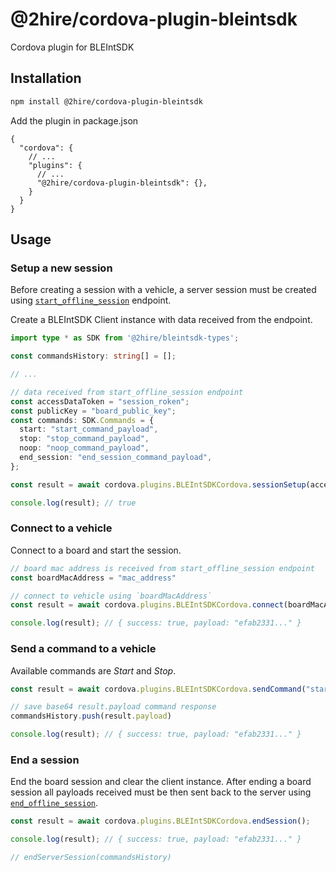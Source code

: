 # @2hire/cordova-plugin-bleintsdk

Cordova plugin for BLEIntSDK

## Installation

```sh
npm install @2hire/cordova-plugin-bleintsdk
```

Add the plugin in package.json

```jsonc
{
  "cordova": {
    // ...
    "plugins": {
      // ...
      "@2hire/cordova-plugin-bleintsdk": {},
    }
  }
}
```

## Usage

### Setup a new session

Before creating a session with a vehicle, a server session must be created using [`start_offline_session`](../../../../docs/endpoints.md#starting-a-offline-session) endpoint.

Create a BLEIntSDK Client instance with data received from the endpoint.

```ts
import type * as SDK from '@2hire/bleintsdk-types';

const commandsHistory: string[] = [];

// ...

// data received from start_offline_session endpoint
const accessDataToken = "session_roken";
const publicKey = "board_public_key";
const commands: SDK.Commands = {
  start: "start_command_payload",
  stop: "stop_command_payload",
  noop: "noop_command_payload",
  end_session: "end_session_command_payload",
};

const result = await cordova.plugins.BLEIntSDKCordova.sessionSetup(accessDataToken, commands, publicKey);

console.log(result); // true
```

### Connect to a vehicle

Connect to a board and start the session.

```ts
// board mac address is received from start_offline_session endpoint
const boardMacAddress = "mac_address"

// connect to vehicle using `boardMacAddress`
const result = await cordova.plugins.BLEIntSDKCordova.connect(boardMacAddress);

console.log(result); // { success: true, payload: "efab2331..." }
```

### Send a command to a vehicle

Available commands are _Start_ and _Stop_.

```ts
const result = await cordova.plugins.BLEIntSDKCordova.sendCommand("start");

// save base64 result.payload command response
commandsHistory.push(result.payload)

console.log(result); // { success: true, payload: "efab2331..." }
```

### End a session

End the board session and clear the client instance. After ending a board session all payloads received must be then sent back to the server using [`end_offline_session`](../docs/endpoints.md#ending-a-offline-session).

```ts
const result = await cordova.plugins.BLEIntSDKCordova.endSession();

console.log(result); // { success: true, payload: "efab2331..." }

// endServerSession(commandsHistory)
```
